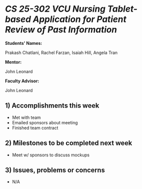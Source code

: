 # *CS 25-302 VCU Nursing Tablet-based Application for Patient Review of Past Information*

**Students' Names:**

Prakash Chatlani, Rachel Farzan, Isaiah Hill, Angela Tran

**Mentor:**

John Leonard

**Faculty Advisor:**

John Leonard

## 1) Accomplishments this week ##
   - Met with team
   - Emailed sponsors about meeting
   - Finished team contract

## 2) Milestones to be completed next week ##
   - Meet w/ sponsors to discuss mockups

## 3) Issues, problems or concerns ##
   - N/A

